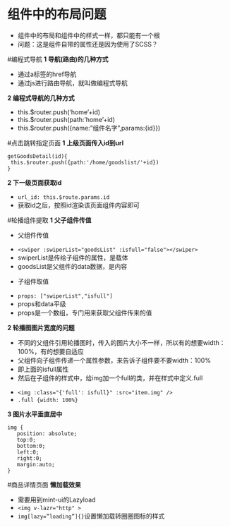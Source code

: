 # 组件中的布局问题
- 组件中的布局和组件中的样式一样，都只能有一个根
- 问题：这是组件自带的属性还是因为使用了SCSS？

#编程式导航
**1 导航(路由)的几种方式**
- 通过a标签的href导航
- 通过js进行路由导航，就叫做编程式导航

**2 编程式导航的几种方式**
- this.$router.push(‘home’+id)
- this.$router.push(path:’home’+id)
- this.$router.push({name:”组件名字”,params:{id}})

#点击跳转指定页面
**1 上级页面传入id到url**
```
getGoodsDetail(id){
 this.$router.push({path:'/home/goodslist/'+id}) 
}
```
**2 下一级页面获取id**
- `url_id: this.$route.params.id`
- 获取id之后，按照id渲染该页面组件内容即可

#轮播组件提取
**1 父子组件传值**
- 父组件传值
 + `<swiper :swiperList="goodsList" :isfull="false"></swiper>`
 + swiperList是传给子组件的属性，是载体
 + goodsList是父组件的data数据，是内容
- 子组件取值
 + `props: ["swiperList","isfull"]`
 + props和data平级
 + props是一个数组，专门用来获取父组件传来的值
 
 **2 轮播图图片宽度的问题**
 - 不同的父组件引用轮播图时，传入的图片大小不一样，所以有的想要width：100%，有的想要自适应
 - 父组件向子组件传递一个属性参数，来告诉子组件要不要width：100%
 - 即上面的isfull属性
 - 然后在子组件的样式中，给img加一个full的类，并在样式中定义.full
  + `<img :class="{'full': isfull}" :src="item.img" />`
  + `.full {width: 100%}`
  
 **3 图片水平垂直居中**
 ```
 img {
	position: absolute;
	top:0;
	bottom:0;
	left:0;
	right:0;
	margin:auto;
}
```

#商品详情页面
**懒加载效果**
- 需要用到mint-ui的Lazyload
- `<img v-lazr="http" >`
- `img[lazy=”loading”]{}`设置懒加载转圈圈图标的样式
 
 
